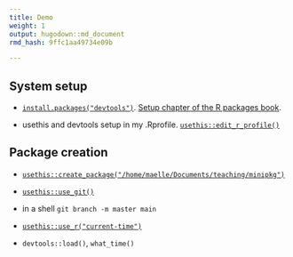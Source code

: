```yaml
---
title: Demo
weight: 1
output: hugodown::md_document
rmd_hash: 9ffc1aa49734e09b

---
```


System setup
------------

-   [`install.packages("devtools")`](https://rdrr.io/r/utils/install.packages.html). [Setup chapter of the R packages book](https://r-pkgs.org/setup.html).

-   usethis and devtools setup in my .Rprofile. [`usethis::edit_r_profile()`](https://usethis.r-lib.org/reference/edit.html)

Package creation
----------------

-   [`usethis::create_package("/home/maelle/Documents/teaching/minipkg")`](https://usethis.r-lib.org/reference/create_package.html)

-   [`usethis::use_git()`](https://usethis.r-lib.org/reference/use_git.html)

-   in a shell `git branch -m master main`

-   [`usethis::use_r("current-time")`](https://usethis.r-lib.org/reference/use_r.html)

-   `devtools::load()`, `what_time()`

